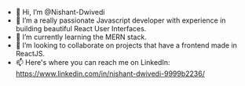 - 👋 Hi, I’m @Nishant-Dwivedi
- 👀 I’m a really passionate Javascript developer with experience in building beautiful React User Interfaces.
- 🌱 I’m currently learning the MERN stack.
- 💞️ I’m looking to collaborate on projects that have a frontend made in ReactJS.
- 📫 Here's where you can reach me on LinkedIn: https://www.linkedin.com/in/nishant-dwivedi-9999b2236/

<!---
Nishant-Dwivedi/Nishant-Dwivedi is a ✨ special ✨ repository because its `README.md` (this file) appears on your GitHub profile.
You can click the Preview link to take a look at your changes.
--->
